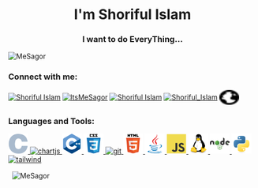 <h1 align="center">I'm Shoriful Islam</h1>
<h3 align="center">I want to do EveryThing...</h3>

<p align="left"> 
  <img src="https://komarev.com/ghpvc/?username=MeSagor&label=Profile%20views&color=0e75b6&style=flat" alt="MeSagor" /> 
</p>

### Connect with me:

<p align="left">
  <a href="https://www.facebook.com/me.ssagor" target="blank"><img align="center" src="https://cdn.jsdelivr.net/npm/simple-icons@4.13.0/icons/facebook.svg" alt="Shoriful Islam" height="30" width="40" /></a>
 <a href="https://twitter.com/ItsMeSagor" target="blank"><img align="center" src="https://cdn.jsdelivr.net/npm/simple-icons@4.13.0/icons/twitter.svg" alt="ItsMeSagor" height="30" width="40" /></a>
 <a href="https://www.linkedin.com/in/shoriful-islam-3940411bb/" target="blank"><img align="center" src="https://cdn.jsdelivr.net/npm/simple-icons@4.13.0/icons/linkedin.svg" alt="Shoriful Islam" height="30" width="40" /></a>
 <a href="https://codeforces.com/profile/Shoriful_Islam" target="blank"><img align="center" src="https://cdn.jsdelivr.net/npm/simple-icons@4.13.0/icons/codeforces.svg" alt="Shoriful_Islam" height="30" width="40" /></a>
  <a href="https://mesagor.github.io/" target="blank"><img align="center" src="https://raw.githubusercontent.com/iconic/open-iconic/master/svg/globe.svg" alt="Shoriful Islam" height="30" width="40" /></a>
 </p>


### Languages and Tools:

<p align="left"> <a href="https://www.cprogramming.com/" target="_blank"> <img src="https://raw.githubusercontent.com/devicons/devicon/master/icons/c/c-original.svg" alt="c" width="40" height="40"/> </a> <a href="https://www.chartjs.org" target="_blank"> <img src="https://www.chartjs.org/media/logo-title.svg" alt="chartjs" width="40" height="40"/> </a> <a href="https://www.w3schools.com/cpp/" target="_blank"> <img src="https://raw.githubusercontent.com/devicons/devicon/master/icons/cplusplus/cplusplus-original.svg" alt="cplusplus" width="40" height="40"/> </a> <a href="https://www.w3schools.com/css/" target="_blank"> <img src="https://raw.githubusercontent.com/devicons/devicon/master/icons/css3/css3-original-wordmark.svg" alt="css3" width="40" height="40"/> </a> <a href="https://git-scm.com/" target="_blank"> <img src="https://www.vectorlogo.zone/logos/git-scm/git-scm-icon.svg" alt="git" width="40" height="40"/> </a> <a href="https://www.w3.org/html/" target="_blank"> <img src="https://raw.githubusercontent.com/devicons/devicon/master/icons/html5/html5-original-wordmark.svg" alt="html5" width="40" height="40"/> </a> <a href="https://www.java.com" target="_blank"> <img src="https://raw.githubusercontent.com/devicons/devicon/master/icons/java/java-original.svg" alt="java" width="40" height="40"/> </a> <a href="https://developer.mozilla.org/en-US/docs/Web/JavaScript" target="_blank"> <img src="https://raw.githubusercontent.com/devicons/devicon/master/icons/javascript/javascript-original.svg" alt="javascript" width="40" height="40"/> </a> <a href="https://www.linux.org/" target="_blank"> <img src="https://raw.githubusercontent.com/devicons/devicon/master/icons/linux/linux-original.svg" alt="linux" width="40" height="40"/> </a> <a href="https://nodejs.org" target="_blank"> <img src="https://raw.githubusercontent.com/devicons/devicon/master/icons/nodejs/nodejs-original-wordmark.svg" alt="nodejs" width="40" height="40"/> </a> <a href="https://www.python.org" target="_blank"> <img src="https://raw.githubusercontent.com/devicons/devicon/master/icons/python/python-original.svg" alt="python" width="40" height="40"/> </a> <a href="https://tailwindcss.com/" target="_blank"> <img src="https://www.vectorlogo.zone/logos/tailwindcss/tailwindcss-icon.svg" alt="tailwind" width="40" height="40"/> </a> </p>

 <p>&nbsp;
   <img align="center" src="https://github-readme-stats.vercel.app/api?username=MeSagor&show_icons=true&locale=en" alt="MeSagor" />
 </p>
